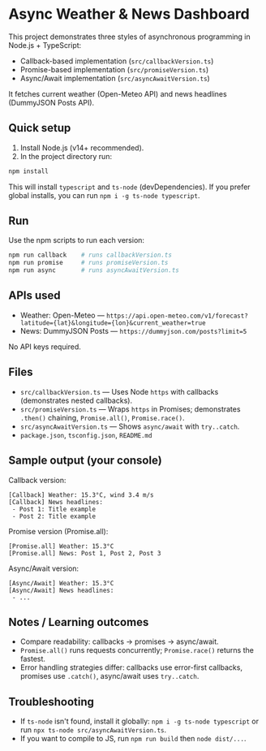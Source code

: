 # Async Weather & News Dashboard

This project demonstrates three styles of asynchronous programming in Node.js + TypeScript:

- Callback-based implementation (`src/callbackVersion.ts`)
- Promise-based implementation (`src/promiseVersion.ts`)
- Async/Await implementation (`src/asyncAwaitVersion.ts`)

It fetches current weather (Open-Meteo API) and news headlines (DummyJSON Posts API).

## Quick setup

1. Install Node.js (v14+ recommended).
2. In the project directory run:

```bash
npm install
```

This will install `typescript` and `ts-node` (devDependencies). If you prefer global installs, you can run `npm i -g ts-node typescript`.

## Run

Use the npm scripts to run each version:

```bash
npm run callback    # runs callbackVersion.ts
npm run promise     # runs promiseVersion.ts
npm run async       # runs asyncAwaitVersion.ts
```

## APIs used

- Weather: Open-Meteo — `https://api.open-meteo.com/v1/forecast?latitude={lat}&longitude={lon}&current_weather=true`
- News: DummyJSON Posts — `https://dummyjson.com/posts?limit=5`

No API keys required.

## Files

- `src/callbackVersion.ts` — Uses Node `https` with callbacks (demonstrates nested callbacks).
- `src/promiseVersion.ts` — Wraps `https` in Promises; demonstrates `.then()` chaining, `Promise.all()`, `Promise.race()`.
- `src/asyncAwaitVersion.ts` — Shows `async/await` with `try..catch`.
- `package.json`, `tsconfig.json`, `README.md`

## Sample output (your console)

Callback version:
```
[Callback] Weather: 15.3°C, wind 3.4 m/s
[Callback] News headlines:
 - Post 1: Title example
 - Post 2: Title example
```

Promise version (Promise.all):
```
[Promise.all] Weather: 15.3°C
[Promise.all] News: Post 1, Post 2, Post 3
```

Async/Await version:
```
[Async/Await] Weather: 15.3°C
[Async/Await] News headlines:
 - ...
```

## Notes / Learning outcomes

- Compare readability: callbacks → promises → async/await.
- `Promise.all()` runs requests concurrently; `Promise.race()` returns the fastest.
- Error handling strategies differ: callbacks use error-first callbacks, promises use `.catch()`, async/await uses `try..catch`.

## Troubleshooting

- If `ts-node` isn't found, install it globally: `npm i -g ts-node typescript` or run `npx ts-node src/asyncAwaitVersion.ts`.
- If you want to compile to JS, run `npm run build` then `node dist/...`.

